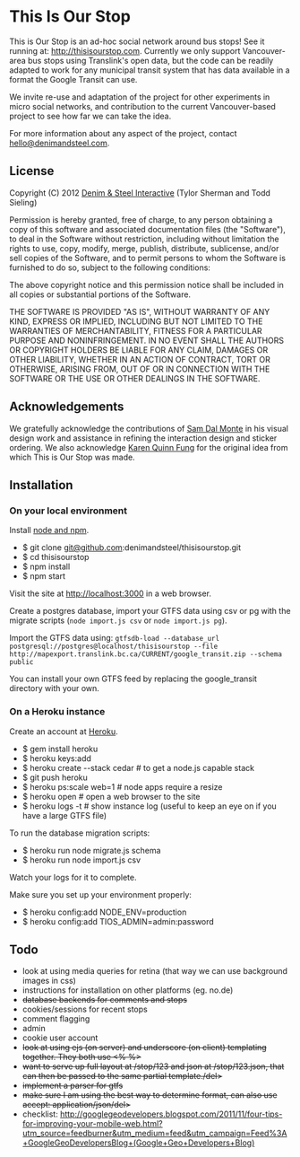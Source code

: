 # This Is Our Stop

This is Our Stop is an ad-hoc social network around bus stops! See it running at: <http://thisisourstop.com>. Currently we only support Vancouver-area bus stops using Translink's open data, but the code can be readily adapted to work for any municipal transit system that has data available in a format the Google Transit can use.

We invite re-use and adaptation of the project for other experiments in micro social networks, and contribution to the current Vancouver-based project to see how far we can take the idea. 

For more information about any aspect of the project, contact hello@denimandsteel.com.

## License

Copyright (C) 2012 [Denim & Steel Interactive](http://denimandsteel.com) (Tylor Sherman and Todd Sieling)

Permission is hereby granted, free of charge, to any person obtaining a copy of this software and associated documentation files (the "Software"), to deal in the Software without restriction, including without limitation the rights to use, copy, modify, merge, publish, distribute, sublicense, and/or sell copies of the Software, and to permit persons to whom the Software is furnished to do so, subject to the following conditions:

The above copyright notice and this permission notice shall be included in all copies or substantial portions of the Software.

THE SOFTWARE IS PROVIDED "AS IS", WITHOUT WARRANTY OF ANY KIND, EXPRESS OR IMPLIED, INCLUDING BUT NOT LIMITED TO THE WARRANTIES OF MERCHANTABILITY, FITNESS FOR A PARTICULAR PURPOSE AND NONINFRINGEMENT. IN NO EVENT SHALL THE AUTHORS OR COPYRIGHT HOLDERS BE LIABLE FOR ANY CLAIM, DAMAGES OR OTHER LIABILITY, WHETHER IN AN ACTION OF CONTRACT, TORT OR OTHERWISE, ARISING FROM, OUT OF OR IN CONNECTION WITH THE SOFTWARE OR THE USE OR OTHER DEALINGS IN THE SOFTWARE.

## Acknowledgements

We gratefully acknowledge the contributions of [Sam Dal Monte](http://negativeboy.com) in his visual design work and assistance in refining the interaction design and sticker ordering. We also acknowledge [Karen Quinn Fung](http://countablyinfinite.ca) for the original idea from which This is Our Stop was made.

## Installation

### On your local environment

Install [node and npm](http://nodejs.org/#download).

- $ git clone git@github.com:denimandsteel/thisisourstop.git
- $ cd thisisourstop
- $ npm install
- $ npm start

Visit the site at <http://localhost:3000> in a web browser.

Create a postgres database, import your GTFS data using csv or pg with the migrate scripts (`node import.js csv` or `node import.js pg`).

Import the GTFS data using: `gtfsdb-load --database_url postgresql://postgres@localhost/thisisourstop --file http://mapexport.translink.bc.ca/CURRENT/google_transit.zip --schema public`

You can install your own GTFS feed by replacing the google_transit directory with your own.

### On a Heroku instance

Create an account at [Heroku](http://www.heroku.com/).

- $ gem install heroku
- $ heroku keys:add
- $ heroku create --stack cedar # to get a node.js capable stack
- $ git push heroku
- $ heroku ps:scale web=1 # node apps require a resize
- $ heroku open # open a web browser to the site
- $ heroku logs -t # show instance log (useful to keep an eye on if you have a large GTFS file)

To run the database migration scripts:

- $ heroku run node migrate.js schema
- $ heroku run node import.js csv

Watch your logs for it to complete.

Make sure you set up your environment properly:

- $ heroku config:add NODE_ENV=production
- $ heroku config:add TIOS_ADMIN=admin:password

## Todo

- look at using media queries for retina (that way we can use background images in css)
- instructions for installation on other platforms (eg. no.de)
- <del>database backends for comments and stops</del>
- cookies/sessions for recent stops
- comment flagging
- admin
- cookie user account
- <del>look at using ejs (on server) and underscore (on client) templating together. They both use <% %></del>
- <del>want to serve up full layout at /stop/123 and json at /stop/123.json, that can then be passed to the same partial template./del>
- <del>implement a parser for gtfs</del>
- <del>make sure I am using the best way to determine format, can also use accept: application/json/del>
- checklist: http://googlegeodevelopers.blogspot.com/2011/11/four-tips-for-improving-your-mobile-web.html?utm_source=feedburner&utm_medium=feed&utm_campaign=Feed%3A+GoogleGeoDevelopersBlog+(Google+Geo+Developers+Blog)

